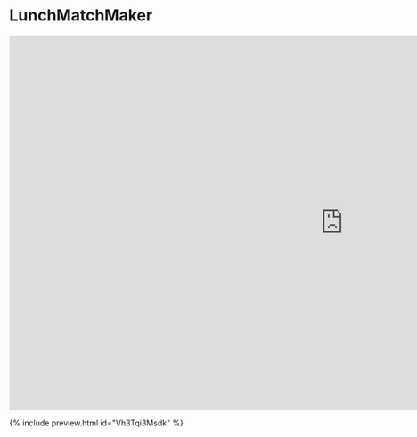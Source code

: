 # LunchMatchMaker


<iframe width="1198" height="674" src="https://www.youtube.com/embed/N3utU5FqAq4" frameborder="0" allow="accelerometer; autoplay; clipboard-write; encrypted-media; gyroscope; picture-in-picture" allowfullscreen></iframe>


{% include preview.html id="Vh3Tqi3Msdk" %}  
